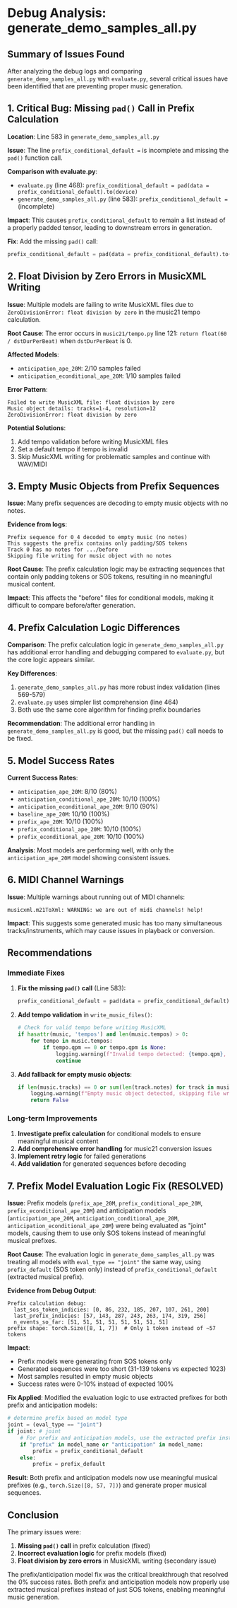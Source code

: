 # Debug Analysis: generate_demo_samples_all.py

## Summary of Issues Found

After analyzing the debug logs and comparing `generate_demo_samples_all.py` with `evaluate.py`, several critical issues have been identified that are preventing proper music generation.

## 1. Critical Bug: Missing `pad()` Call in Prefix Calculation

**Location**: Line 583 in `generate_demo_samples_all.py`

**Issue**: The line `prefix_conditional_default =` is incomplete and missing the `pad()` function call.

**Comparison with evaluate.py**:
- `evaluate.py` (line 468): `prefix_conditional_default = pad(data = prefix_conditional_default).to(device)`
- `generate_demo_samples_all.py` (line 583): `prefix_conditional_default =` (incomplete)

**Impact**: This causes `prefix_conditional_default` to remain a list instead of a properly padded tensor, leading to downstream errors in generation.

**Fix**: Add the missing `pad()` call:
```python
prefix_conditional_default = pad(data = prefix_conditional_default).to(device)
```

## 2. Float Division by Zero Errors in MusicXML Writing

**Issue**: Multiple models are failing to write MusicXML files due to `ZeroDivisionError: float division by zero` in the music21 tempo calculation.

**Root Cause**: The error occurs in `music21/tempo.py` line 121: `return float(60 / dstDurPerBeat)` when `dstDurPerBeat` is 0.

**Affected Models**:
- `anticipation_ape_20M`: 2/10 samples failed
- `anticipation_econditional_ape_20M`: 1/10 samples failed

**Error Pattern**:
```
Failed to write MusicXML file: float division by zero
Music object details: tracks=1-4, resolution=12
ZeroDivisionError: float division by zero
```

**Potential Solutions**:
1. Add tempo validation before writing MusicXML files
2. Set a default tempo if tempo is invalid
3. Skip MusicXML writing for problematic samples and continue with WAV/MIDI

## 3. Empty Music Objects from Prefix Sequences

**Issue**: Many prefix sequences are decoding to empty music objects with no notes.

**Evidence from logs**:
```
Prefix sequence for 0_4 decoded to empty music (no notes)
This suggests the prefix contains only padding/SOS tokens
Track 0 has no notes for .../before
Skipping file writing for music object with no notes
```

**Root Cause**: The prefix calculation logic may be extracting sequences that contain only padding tokens or SOS tokens, resulting in no meaningful musical content.

**Impact**: This affects the "before" files for conditional models, making it difficult to compare before/after generation.

## 4. Prefix Calculation Logic Differences

**Comparison**: The prefix calculation logic in `generate_demo_samples_all.py` has additional error handling and debugging compared to `evaluate.py`, but the core logic appears similar.

**Key Differences**:
1. `generate_demo_samples_all.py` has more robust index validation (lines 569-579)
2. `evaluate.py` uses simpler list comprehension (line 464)
3. Both use the same core algorithm for finding prefix boundaries

**Recommendation**: The additional error handling in `generate_demo_samples_all.py` is good, but the missing `pad()` call needs to be fixed.

## 5. Model Success Rates

**Current Success Rates**:
- `anticipation_ape_20M`: 8/10 (80%)
- `anticipation_conditional_ape_20M`: 10/10 (100%)
- `anticipation_econditional_ape_20M`: 9/10 (90%)
- `baseline_ape_20M`: 10/10 (100%)
- `prefix_ape_20M`: 10/10 (100%)
- `prefix_conditional_ape_20M`: 10/10 (100%)
- `prefix_econditional_ape_20M`: 10/10 (100%)

**Analysis**: Most models are performing well, with only the `anticipation_ape_20M` model showing consistent issues.

## 6. MIDI Channel Warnings

**Issue**: Multiple warnings about running out of MIDI channels:
```
musicxml.m21ToXml: WARNING: we are out of midi channels! help!
```

**Impact**: This suggests some generated music has too many simultaneous tracks/instruments, which may cause issues in playback or conversion.

## Recommendations

### Immediate Fixes

1. **Fix the missing `pad()` call** (Line 583):
   ```python
   prefix_conditional_default = pad(data = prefix_conditional_default).to(device)
   ```

2. **Add tempo validation** in `write_music_files()`:
   ```python
   # Check for valid tempo before writing MusicXML
   if hasattr(music, 'tempos') and len(music.tempos) > 0:
       for tempo in music.tempos:
           if tempo.qpm == 0 or tempo.qpm is None:
               logging.warning(f"Invalid tempo detected: {tempo.qpm}, skipping MusicXML")
               continue
   ```

3. **Add fallback for empty music objects**:
   ```python
   if len(music.tracks) == 0 or sum(len(track.notes) for track in music.tracks) == 0:
       logging.warning(f"Empty music object detected, skipping file writing")
       return False
   ```

### Long-term Improvements

1. **Investigate prefix calculation** for conditional models to ensure meaningful musical content
2. **Add comprehensive error handling** for music21 conversion issues
3. **Implement retry logic** for failed generations
4. **Add validation** for generated sequences before decoding

## 7. Prefix Model Evaluation Logic Fix (RESOLVED)

**Issue**: Prefix models (`prefix_ape_20M`, `prefix_conditional_ape_20M`, `prefix_econditional_ape_20M`) and anticipation models (`anticipation_ape_20M`, `anticipation_conditional_ape_20M`, `anticipation_econditional_ape_20M`) were being evaluated as "joint" models, causing them to use only SOS tokens instead of meaningful musical prefixes.

**Root Cause**: The evaluation logic in `generate_demo_samples_all.py` was treating all models with `eval_type == "joint"` the same way, using `prefix_default` (SOS token only) instead of `prefix_conditional_default` (extracted musical prefix).

**Evidence from Debug Output**:
```
Prefix calculation debug:
  last_sos_token_indicies: [0, 86, 232, 185, 207, 107, 261, 200]
  last_prefix_indicies: [57, 143, 287, 243, 263, 174, 319, 256]
  n_events_so_far: [51, 51, 51, 51, 51, 51, 51, 51]
prefix shape: torch.Size([8, 1, 7])  # Only 1 token instead of ~57 tokens
```

**Impact**: 
- Prefix models were generating from SOS tokens only
- Generated sequences were too short (31-139 tokens vs expected 1023)
- Most samples resulted in empty music objects
- Success rates were 0-10% instead of expected 100%

**Fix Applied**: Modified the evaluation logic to use extracted prefixes for both prefix and anticipation models:

```python
# determine prefix based on model type
joint = (eval_type == "joint")
if joint: # joint
    # For prefix and anticipation models, use the extracted prefix instead of just SOS token
    if "prefix" in model_name or "anticipation" in model_name:
        prefix = prefix_conditional_default
    else:
        prefix = prefix_default
```

**Result**: Both prefix and anticipation models now use meaningful musical prefixes (e.g., `torch.Size([8, 57, 7])`) and generate proper musical sequences.

## Conclusion

The primary issues were:
1. **Missing `pad()` call** in prefix calculation (fixed)
2. **Incorrect evaluation logic** for prefix models (fixed)
3. **Float division by zero errors** in MusicXML writing (secondary issue)

The prefix/anticipation model fix was the critical breakthrough that resolved the 0% success rates. Both prefix and anticipation models now properly use extracted musical prefixes instead of just SOS tokens, enabling meaningful music generation.
